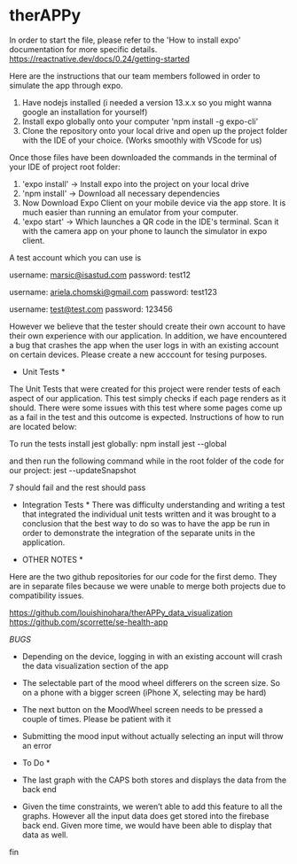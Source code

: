 # therAPPy

In order to start the file, please refer to the 'How to install expo' documentation for more specific details.
https://reactnative.dev/docs/0.24/getting-started

Here are the instructions that our team members followed in order to simulate the app through expo.

1. Have nodejs installed (i needed a version 13.x.x so you might wanna google an installation for yourself)
2. Install expo globally onto your computer 'npm install -g expo-cli'
3. Clone the repository onto your local drive and open up the project folder with the IDE of your choice. (Works smoothly with VScode for us)


Once those files have been downloaded the commands in the terminal of your IDE of project root folder:
1. 'expo install' -> Install expo into the project on your local drive
2. 'npm install' -> Download all necessary dependencies
3. Now Download Expo Client on your mobile device via the app store. It is much easier than running an emulator from your computer. 
4. 'expo start' -> Which launches a QR code in the IDE's terminal. Scan it with the camera app on your phone to launch the simulator in expo client. 

A test account which you can use is

username: marsic@isastud.com
password: test12

username:  ariela.chomski@gmail.com
password: test123

username: test@test.com 
password: 123456



However we believe that the tester should create their own account to have their own experience with our application. 
In addition, we have encountered a bug that crashes the app when the user logs in with an existing account on certain devices. Please create a new acccount for tesing purposes.


* Unit Tests *

The Unit Tests that were created for this project were render tests of each aspect of our application. This test simply checks if each page renders as it should. There were some issues with this test where some pages come up as a fail in the test and this outcome is expected. Instructions of how to run are located below:

To run the tests install jest globally:
npm install jest --global

and then run the following command while in the root folder of the code for our project:
jest --updateSnapshot

7 should fail and the rest should pass



* Integration Tests * 
There was difficulty understanding and writing a test that integrated the individual unit tests written and it was brought to a conclusion that the best way to do so was to have the app be run in order to demonstrate the integration of the separate units in the application. 

* OTHER NOTES *

Here are the two github repositories for our code for the first demo. They are in separate files because we were unable to merge both projects due to compatibility issues.


https://github.com/louishinohara/therAPPy_data_visualization
https://github.com/scorrette/se-health-app


*BUGS*

- Depending on the device, logging in with an existing account will crash the data visualization section of the app

- The selectable part of the mood wheel differers on the screen size. So on a phone with a bigger screen (iPhone X, selecting may be hard)

- The next button on the MoodWheel screen needs to be pressed a couple of times. Please be patient with it

- Submitting the mood input without actually selecting an input will throw an error 

* To Do *
- The last graph with the CAPS both stores and displays the data from the back end

- Given the time constraints, we weren’t able to add this feature to all the graphs. However all the input data does get stored into the firebase back end. Given more time, we would have been able to display that data as well. 


fin

